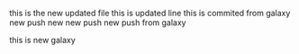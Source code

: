 this is the new updated file
this is updated line 
this is commited from galaxy
new push
new new push
new push from galaxy

this is new galaxy

	